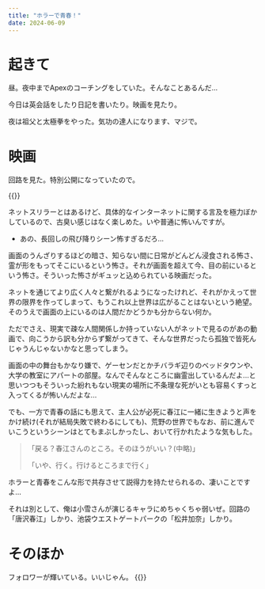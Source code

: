 ```yaml
---
title: "ホラーで青春！"
date: 2024-06-09
---
```


# 起きて

昼。夜中までApexのコーチングをしていた。そんなことあるんだ...

今日は英会話をしたり日記を書いたり。映画を見たり。

夜は祖父と太極拳をやった。気功の達人になります、マジで。

# 映画

回路を見た。特別公開になっていたので。

{{<tweet user="dango_bot" id="1798643182156345740">}}

ネットスリラーとはあるけど、具体的なインターネットに関する言及を極力ぼかしているので、古臭い感じはなく楽しめた。いや普通に怖いんですが。
- あの、長回しの飛び降りシーン怖すぎるだろ...

画面のうんざりするほどの暗さ、知らない間に日常がどんどん浸食される怖さ、霊が形をもってそこにいるという怖さ。それが画面を超えて今、目の前にいるという怖さ。そういった怖さがギュッと込められている映画だった。

ネットを通じてより広く人々と繋がれるようになったけれど、それがかえって世界の限界を作ってしまって、もうこれ以上世界は広がることはないという絶望。そのうえで画面の上にいるのは人間だかどうかも分からない何か。

ただでさえ、現実で疎な人間関係しか持っていない人がネットで見るのがあの動画で、向こうから訳も分からず繋がってきて、そんな世界だったら孤独で皆死んじゃうんじゃないかなと思ってしまう。

画面の中の舞台もかなり嫌で、ゲーセンだとかチバラギ辺りのベッドタウンや、大学の教室にアパートの部屋。なんでそんなところに幽霊出しているんだよ...と思いつつもそういった紛れもない現実の場所に不条理な死がいとも容易くすっと入ってくるが怖いんだよな...

でも、一方で青春の話にも思えて、主人公が必死に春江に一緒に生きようと声をかけ続け(それが結局失敗で終わるにしても)、荒野の世界でもなお、前に進んでいこうというシーンはとてもまぶしかったし、おいて行かれたような気もした。

> 「戻る？春江さんのところ。そのほうがいい？(中略)」
> 
> 「いや、行く。行けるところまで行く」

ホラーと青春をこんな形で共存させて説得力を持たせられるの、凄いことですよ...


それは別として、俺は小雪さんが演じるキャラにめちゃくちゃ弱いぜ。回路の「唐沢春江」しかり、池袋ウエストゲートパークの「松井加奈」しかり。

# そのほか
フォロワーが輝いている。いいじゃん。
{{<youtube MuZpOmp5_8o>}}